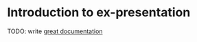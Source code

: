 # Introduction to ex-presentation

TODO: write [great documentation](http://jacobian.org/writing/what-to-write/)
